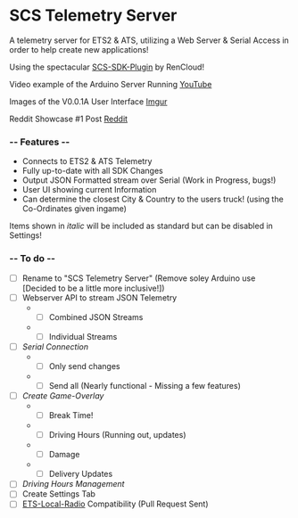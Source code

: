 # SCS Telemetry Server
A telemetry server for ETS2 & ATS, utilizing a Web Server & Serial Access in order to help create new applications!

Using the spectacular [SCS-SDK-Plugin](https://github.com/RenCloud/scs-sdk-plugin) by RenCloud!

Video example of the Arduino Server Running [YouTube](https://youtu.be/5VJYbR_MEM0)

Images of the V0.0.1A User Interface [Imgur](https://imgur.com/a/qS7otsD)

Reddit Showcase #1 Post [Reddit](https://www.reddit.com/r/trucksim/comments/gd1pgt/arduinoscstelemetry_showcase_1/)

### -- Features --

* Connects to ETS2 & ATS Telemetry
* Fully up-to-date with all SDK Changes
* Output JSON Formatted stream over Serial (Work in Progress, bugs!)
* User UI showing current Information
* Can determine the closest City & Country to the users truck! (using the Co-Ordinates given ingame)

Items shown in *italic* will be included as standard but can be disabled in Settings!
### -- To do --
- [ ] Rename to "SCS Telemetry Server" (Remove soley Arduino use [Decided to be a little more inclusive!])
- [ ] Webserver API to stream JSON Telemetry
  * - [ ] Combined JSON Streams
  * - [ ] Individual Streams
- [ ] *Serial Connection*
  * - [ ] Only send changes
  * - [ ] Send all (Nearly functional - Missing a few features)
- [ ] *Create Game-Overlay*
  * - [ ] Break Time!
  * - [ ] Driving Hours (Running out, updates)
  * - [ ] Damage
  * - [ ] Delivery Updates
- [ ] *Driving Hours Management*
- [ ] Create Settings Tab
- [ ] [ETS-Local-Radio](https://github.com/Koenvh1/ets2-local-radio) Compatibility (Pull Request Sent)
